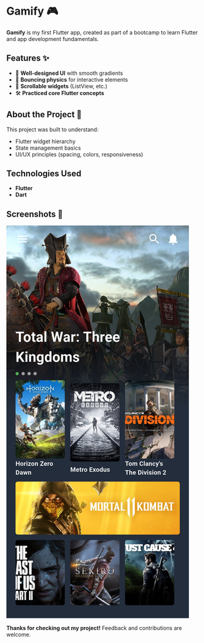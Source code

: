 # Gamify 🎮

**Gamify** is my first Flutter app, created as part of a bootcamp to learn Flutter and app development fundamentals.

## Features ✨

- 🎨 **Well-designed UI** with smooth gradients
- 🏀 **Bouncing physics** for interactive elements
- 📜 **Scrollable widgets** (ListView, etc.)
- 🛠 **Practiced core Flutter concepts**

## About the Project 🚀

This project was built to understand:

- Flutter widget hierarchy
- State management basics
- UI/UX principles (spacing, colors, responsiveness)

## Technologies Used

- **Flutter**
- **Dart**

## Screenshots 📱

![App Screenshot](/assets/images/app_Screenshot.jpg)

**Thanks for checking out my project!** Feedback and contributions are welcome.
